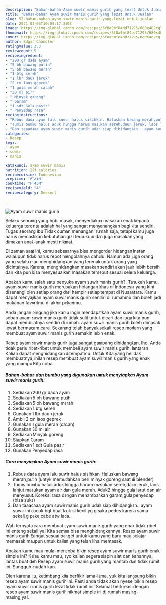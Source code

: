```yaml
---
description: "Bahan-bahan Ayam suwir manis gurih yang lezat Untuk Jualan"
title: "Bahan-bahan Ayam suwir manis gurih yang lezat Untuk Jualan"
slug: 52-bahan-bahan-ayam-suwir-manis-gurih-yang-lezat-untuk-jualan
date: 2021-03-03T10:04:17.350Z
image: https://img-global.cpcdn.com/recipes/3f8a0bf84dd71295/680x482cq70/ayam-suwir-manis-gurih-foto-resep-utama.jpg
thumbnail: https://img-global.cpcdn.com/recipes/3f8a0bf84dd71295/680x482cq70/ayam-suwir-manis-gurih-foto-resep-utama.jpg
cover: https://img-global.cpcdn.com/recipes/3f8a0bf84dd71295/680x482cq70/ayam-suwir-manis-gurih-foto-resep-utama.jpg
author: Edgar Chandler
ratingvalue: 3.3
reviewcount: 5
recipeingredient:
- "200 gr dada ayam"
- "5 bh bawang putih"
- "5 bh bawang merah"
- "1 btg sereh"
- "1 lbr daun jeruk"
- "2 cm laos geprek"
- "1 gula merah cacah"
- "30 ml air"
- " Minyak goreng"
- " Garam"
- "1 sdt Gula pasir"
- " Penyedap rasa"
recipeinstructions:
- "Rebus dada ayam lalu suwir halus sisihkan. Haluskan bawang merah,putih (untyk memudahkan beri minyak goreng saat di blender)"
- "Tumis bumbu halus aduk hingga harum masukan sereh,daun jeruk, laos lanjut masukan ayam air dan gula merah. Aduk2 hingga gula larut dan air menyusut. Koreksi rasa dengan menambahkan garam,gula,penyedap (bisa suka)"
- "Dan taaadaaa ayam suwir manis gurih udah siap dihidangkan.. ayam suwir ini cocok bgt buat lauk si kecil yg g suka pedes karena sama sekali g pake cabe atw lada.."
categories:
- Resep
tags:
- ayam
- suwir
- manis

katakunci: ayam suwir manis 
nutrition: 263 calories
recipecuisine: Indonesian
preptime: "PT21M"
cooktime: "PT45M"
recipeyield: "4"
recipecategory: Dessert

---
```



![Ayam suwir manis gurih](https://img-global.cpcdn.com/recipes/3f8a0bf84dd71295/680x482cq70/ayam-suwir-manis-gurih-foto-resep-utama.jpg)

Selaku seorang yang hobi masak, menyediakan masakan enak kepada keluarga tercinta adalah hal yang sangat menyenangkan bagi kita sendiri. Tugas seorang ibu Tidak cuman menangani rumah saja, tetapi kamu juga harus memastikan kebutuhan gizi tercukupi dan juga masakan yang dimakan anak-anak mesti nikmat.

Di zaman  saat ini, kamu sebenarnya bisa mengorder hidangan instan walaupun tidak harus repot mengolahnya dahulu. Namun ada juga orang yang selalu mau menghidangkan yang terenak untuk orang yang dicintainya. Karena, menghidangkan masakan sendiri akan jauh lebih bersih dan kita pun bisa menyesuaikan masakan tersebut sesuai selera keluarga. 



Apakah kamu salah satu penyuka ayam suwir manis gurih?. Tahukah kamu, ayam suwir manis gurih merupakan hidangan khas di Indonesia yang kini disenangi oleh setiap orang dari hampir setiap tempat di Nusantara. Kamu dapat menyajikan ayam suwir manis gurih sendiri di rumahmu dan boleh jadi makanan favoritmu di akhir pekanmu.

Anda jangan bingung jika kamu ingin mendapatkan ayam suwir manis gurih, sebab ayam suwir manis gurih tidak sulit untuk dicari dan juga kita pun dapat membuatnya sendiri di rumah. ayam suwir manis gurih boleh dimasak lewat bermacam cara. Sekarang telah banyak sekali resep modern yang membuat ayam suwir manis gurih semakin lebih enak.

Resep ayam suwir manis gurih juga sangat gampang dihidangkan, lho. Anda tidak perlu ribet-ribet untuk membeli ayam suwir manis gurih, lantaran Kalian dapat menghidangkan ditempatmu. Untuk Kita yang hendak membuatnya, inilah resep membuat ayam suwir manis gurih yang enak yang mampu Kita coba.

<!--inarticleads1-->

##### Bahan-bahan dan bumbu yang digunakan untuk menyiapkan Ayam suwir manis gurih:

1. Sediakan 200 gr dada ayam
1. Sediakan 5 bh bawang putih
1. Sediakan 5 bh bawang merah
1. Sediakan 1 btg sereh
1. Gunakan 1 lbr daun jeruk
1. Ambil 2 cm laos geprek
1. Gunakan 1 gula merah (cacah)
1. Gunakan 30 ml air
1. Sediakan  Minyak goreng
1. Siapkan  Garam
1. Sediakan 1 sdt Gula pasir
1. Gunakan  Penyedap rasa




<!--inarticleads2-->

##### Cara menyiapkan Ayam suwir manis gurih:

1. Rebus dada ayam lalu suwir halus sisihkan. Haluskan bawang merah,putih (untyk memudahkan beri minyak goreng saat di blender)
1. Tumis bumbu halus aduk hingga harum masukan sereh,daun jeruk, laos lanjut masukan ayam air dan gula merah. Aduk2 hingga gula larut dan air menyusut. Koreksi rasa dengan menambahkan garam,gula,penyedap (bisa suka)
1. Dan taaadaaa ayam suwir manis gurih udah siap dihidangkan.. ayam suwir ini cocok bgt buat lauk si kecil yg g suka pedes karena sama sekali g pake cabe atw lada..




Wah ternyata cara membuat ayam suwir manis gurih yang enak tidak ribet ini enteng sekali ya! Kita semua bisa menghidangkannya. Resep ayam suwir manis gurih Sangat sesuai banget untuk kamu yang baru mau belajar memasak maupun untuk kalian yang telah lihai memasak.

Apakah kamu mau mulai mencoba bikin resep ayam suwir manis gurih enak simple ini? Kalau kamu mau, ayo kalian segera siapin alat dan bahannya, lantas buat deh Resep ayam suwir manis gurih yang mantab dan tidak rumit ini. Sungguh mudah kan. 

Oleh karena itu, ketimbang kita berfikir lama-lama, yuk kita langsung bikin resep ayam suwir manis gurih ini. Pasti anda tiidak akan nyesel bikin resep ayam suwir manis gurih lezat tidak rumit ini! Selamat berkreasi dengan resep ayam suwir manis gurih nikmat simple ini di rumah masing-masing,ya!.

